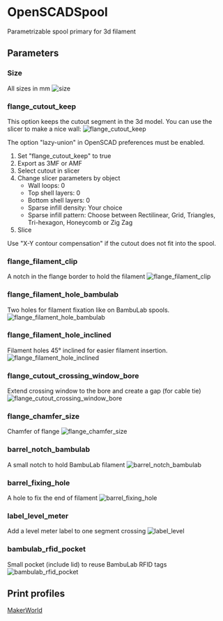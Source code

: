 # OpenSCADSpool
Parametrizable spool primary for 3d filament

## Parameters

### Size
All sizes in mm
![size](Documentation/Images/size.png)

### flange_cutout_keep
This option keeps the cutout segment in the 3d model. You can use the slicer to make a nice wall:
![flange_cutout_keep](Documentation/Images/flange_cutout_keep.png)

The option "lazy-union" in OpenSCAD preferences must be enabled.

1. Set "flange_cutout_keep" to true
2. Export as 3MF or AMF
3. Select cutout in slicer
4. Change slicer parameters by object
   - Wall loops: 0
   - Top shell layers: 0
   - Bottom shell layers: 0
   - Sparse infill density: Your choice
   - Sparse infill pattern: Choose between Rectilinear, Grid, Triangles, Tri-hexagon, Honeycomb or Zig Zag
5. Slice

Use "X-Y contour compensation" if the cutout does not fit into the spool.

### flange_filament_clip
A notch in the flange border to hold the filament
![flange_filament_clip](Documentation/Images/flange_filament_clip.png)

### flange_filament_hole_bambulab
Two holes for filament fixation like on BambuLab spools.
![flange_filament_hole_bambulab](Documentation/Images/flange_filament_hole_bambulab.png)

### flange_filament_hole_inclined
Filament holes 45° inclined for easier filament insertion.
![flange_filament_hole_inclined](Documentation/Images/flange_filament_hole_inclined.png)

### flange_cutout_crossing_window_bore
Extend crossing window to the bore and create a gap (for cable tie)
![flange_cutout_crossing_window_bore](Documentation/Images/flange_cutout_crossing_window_bore.png)

### flange_chamfer_size
Chamfer of flange
![flange_chamfer_size](Documentation/Images/flange_chamfer_size.png)

### barrel_notch_bambulab
A small notch to hold BambuLab filament
![barrel_notch_bambulab](Documentation/Images/barrel_notch_bambulab.png)

### barrel_fixing_hole
A hole to fix the end of filament
![barrel_fixing_hole](Documentation/Images/barrel_fixing_hole.png)

### label_level_meter
Add a level meter label to one segment crossing
![label_level](Documentation/Images/label_level.png)

### bambulab_rfid_pocket
Small pocket (include lid) to reuse BambuLab RFID tags
![bambulab_rfid_pocket](Documentation/Images/bambulab_rfid_pocket.png)

## Print profiles
[MakerWorld](https://makerworld.com/de/models/1357165-parametrizable-openscad-spool)
